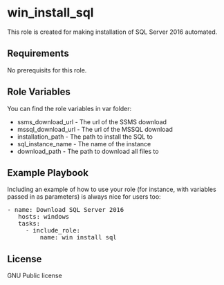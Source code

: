win_install_sql
=========

This role is created for making installation of SQL Server 2016 automated.

Requirements
------------

No prerequisits for this role.

Role Variables
--------------

You can find the role variables in var folder:
* ssms_download_url - The url of the SSMS download
* mssql_download_url - The url of the MSSQL download
* installation_path - The path to install the SQL to
* sql_instance_name - The name of the instance
* download_path - The path to download all files to


Example Playbook
----------------

Including an example of how to use your role (for instance, with variables passed in as parameters) is always nice for users too:

<pre>- name: Download SQL Server 2016
   hosts: windows
   tasks:
     - include_role:
         name: win_install_sql</pre>

License
-------

GNU Public license

